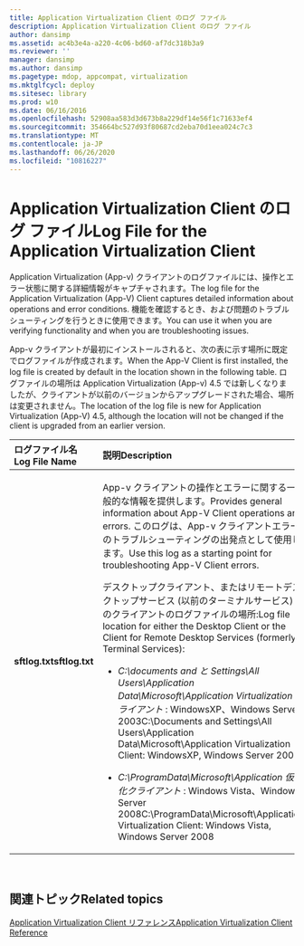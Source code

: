 ```yaml
---
title: Application Virtualization Client のログ ファイル
description: Application Virtualization Client のログ ファイル
author: dansimp
ms.assetid: ac4b3e4a-a220-4c06-bd60-af7dc318b3a9
ms.reviewer: ''
manager: dansimp
ms.author: dansimp
ms.pagetype: mdop, appcompat, virtualization
ms.mktglfcycl: deploy
ms.sitesec: library
ms.prod: w10
ms.date: 06/16/2016
ms.openlocfilehash: 52908aa583d3d673b8a229df14e56f1c71633ef4
ms.sourcegitcommit: 354664bc527d93f80687cd2eba70d1eea024c7c3
ms.translationtype: MT
ms.contentlocale: ja-JP
ms.lasthandoff: 06/26/2020
ms.locfileid: "10816227"
---
```

# <span data-ttu-id="223aa-103">Application Virtualization Client のログ ファイル</span><span class="sxs-lookup"><span data-stu-id="223aa-103">Log File for the Application Virtualization Client</span></span>


<span data-ttu-id="223aa-104">Application Virtualization (App-v) クライアントのログファイルには、操作とエラー状態に関する詳細情報がキャプチャされます。</span><span class="sxs-lookup"><span data-stu-id="223aa-104">The log file for the Application Virtualization (App-V) Client captures detailed information about operations and error conditions.</span></span> <span data-ttu-id="223aa-105">機能を確認するとき、および問題のトラブルシューティングを行うときに使用できます。</span><span class="sxs-lookup"><span data-stu-id="223aa-105">You can use it when you are verifying functionality and when you are troubleshooting issues.</span></span>

<span data-ttu-id="223aa-106">App-v クライアントが最初にインストールされると、次の表に示す場所に既定でログファイルが作成されます。</span><span class="sxs-lookup"><span data-stu-id="223aa-106">When the App-V Client is first installed, the log file is created by default in the location shown in the following table.</span></span> <span data-ttu-id="223aa-107">ログファイルの場所は Application Virtualization (App-v) 4.5 では新しくなりましたが、クライアントが以前のバージョンからアップグレードされた場合、場所は変更されません。</span><span class="sxs-lookup"><span data-stu-id="223aa-107">The location of the log file is new for Application Virtualization (App-V) 4.5, although the location will not be changed if the client is upgraded from an earlier version.</span></span>

<table>
<colgroup>
<col width="50%" />
<col width="50%" />
</colgroup>
<thead>
<tr class="header">
<th align="left"><span data-ttu-id="223aa-108">ログファイル名</span><span class="sxs-lookup"><span data-stu-id="223aa-108">Log File Name</span></span></th>
<th align="left"><span data-ttu-id="223aa-109">説明</span><span class="sxs-lookup"><span data-stu-id="223aa-109">Description</span></span></th>
</tr>
</thead>
<tbody>
<tr class="odd">
<td align="left"><p><strong><span data-ttu-id="223aa-110">sftlog.txt</span><span class="sxs-lookup"><span data-stu-id="223aa-110">sftlog.txt</span></span></strong></p></td>
<td align="left"><p><span data-ttu-id="223aa-111">App-v クライアントの操作とエラーに関する一般的な情報を提供します。</span><span class="sxs-lookup"><span data-stu-id="223aa-111">Provides general information about App-V Client operations and errors.</span></span> <span data-ttu-id="223aa-112">このログは、App-v クライアントエラーのトラブルシューティングの出発点として使用します。</span><span class="sxs-lookup"><span data-stu-id="223aa-112">Use this log as a starting point for troubleshooting App-V Client errors.</span></span></p>
<p><span data-ttu-id="223aa-113">デスクトップクライアント、またはリモートデスクトップサービス (以前のターミナルサービス) のクライアントのログファイルの場所:</span><span class="sxs-lookup"><span data-stu-id="223aa-113">Log file location for either the Desktop Client or the Client for Remote Desktop Services (formerly Terminal Services):</span></span></p>
<ul>
<li><p><em><span data-ttu-id="223aa-114">C:\documents and と Settings\All Users\Application Data\Microsoft\Application Virtualization クライアント </em> : WindowsXP、Windows Server 2003</span><span class="sxs-lookup"><span data-stu-id="223aa-114">C:\Documents and Settings\All Users\Application Data\Microsoft\Application Virtualization Client</em>: WindowsXP, Windows Server 2003</span></span></p></li>
<li><p><em><span data-ttu-id="223aa-115">C:\ProgramData\Microsoft\Application 仮想化クライアント </em> : Windows Vista、Windows Server 2008</span><span class="sxs-lookup"><span data-stu-id="223aa-115">C:\ProgramData\Microsoft\Application Virtualization Client</em>: Windows Vista, Windows Server 2008</span></span></p></li>
</ul></td>
</tr>
</tbody>
</table>

 

## <span data-ttu-id="223aa-116">関連トピック</span><span class="sxs-lookup"><span data-stu-id="223aa-116">Related topics</span></span>


[<span data-ttu-id="223aa-117">Application Virtualization Client リファレンス</span><span class="sxs-lookup"><span data-stu-id="223aa-117">Application Virtualization Client Reference</span></span>](application-virtualization-client-reference.md)

 

 





